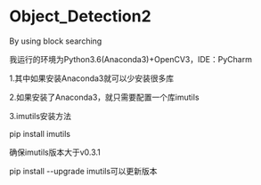 # Object_Detection2
By using block searching

我运行的环境为Python3.6(Anaconda3)+OpenCV3，IDE：PyCharm

1.其中如果安装Anaconda3就可以少安装很多库

2.如果安装了Anaconda3，就只需要配置一个库imutils

3.imutils安装方法

pip install imutils

确保imutils版本大于v0.3.1

pip install --upgrade imutils可以更新版本
